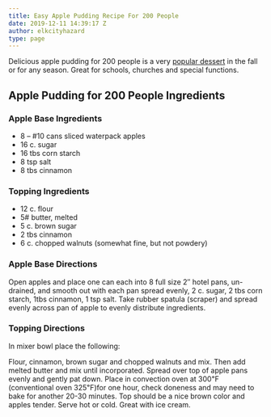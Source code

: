 ```yaml
---
title: Easy Apple Pudding Recipe For 200 People
date: 2019-12-11 14:39:17 Z
author: elkcityhazard
type: page
---
```


Delicious apple pudding for 200 people is a very <a href="/wordpress/dessert-recipes/" rel="noopener noreferrer" target="_blank">popular dessert</a> in the fall or for any season. Great for schools, churches and special functions.

## Apple Pudding for 200 People Ingredients

### Apple Base Ingredients

  * 8 &#8211; #10 cans sliced waterpack apples
  * 16 c. sugar
  * 16 tbs corn starch
  * 8 tsp salt
  * 8 tbs cinnamon

### Topping Ingredients

  * 12 c. flour
  * 5# butter, melted
  * 5 c. brown sugar
  * 2 tbs cinnamon
  * 6 c. chopped walnuts (somewhat fine, but not powdery)

### Apple Base Directions

Open apples and place one can each into 8 full size 2&#8243; hotel pans, un-drained, and smooth out with each pan spread evenly, 2 c. sugar, 2 tbs corn starch, 1tbs cinnamon, 1 tsp salt. Take rubber spatula (scraper) and spread evenly across pan of apple to evenly distribute ingredients.

### Topping Directions

In mixer bowl place the following:

Flour, cinnamon, brown sugar and chopped walnuts and mix. Then add melted butter and mix until incorporated. Spread over top of apple pans evenly and gently pat down. Place in convection oven at 300&#8457; (conventional oven 325&#8457;)for one hour, check doneness and may need to bake for another 20-30 minutes. Top should be a nice brown color and apples tender. Serve hot or cold. Great with ice cream.